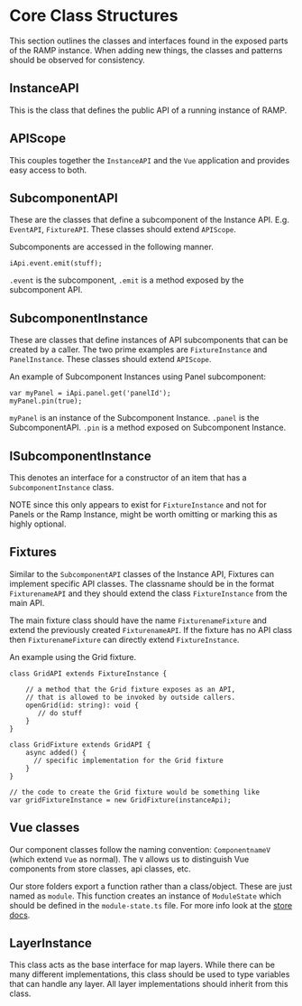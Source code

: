 # Core Class Structures

This section outlines the classes and interfaces found in the exposed parts of the RAMP instance. When adding new things, the classes and patterns should be observed for consistency.

## InstanceAPI

This is the class that defines the public API of a running instance of RAMP.

## APIScope

This couples together the `InstanceAPI` and the `Vue` application and provides easy access to both.

## SubcomponentAPI

These are the classes that define a subcomponent of the Instance API. E.g. `EventAPI`, `FixtureAPI`. These classes should extend `APIScope`.

Subcomponents are accessed in the following manner.

```
iApi.event.emit(stuff);
```

`.event` is the subcomponent, `.emit` is a method exposed by the subcomponent API.

## SubcomponentInstance

These are classes that define instances of API subcomponents that can be created by a caller. The two prime examples are `FixtureInstance` and `PanelInstance`. These classes should extend `APIScope`.

An example of Subcomponent Instances using Panel subcomponent:

```
var myPanel = iApi.panel.get('panelId');
myPanel.pin(true);
```

`myPanel` is an instance of the Subcomponent Instance. `.panel` is the SubcomponentAPI. `.pin` is a method exposed on Subcomponent Instance.

## ISubcomponentInstance

This denotes an interface for a constructor of an item that has a `SubcomponentInstance` class.

NOTE since this only appears to exist for `FixtureInstance` and not for Panels or the Ramp Instance, might be worth omitting or marking this as highly optional.

## Fixtures

Similar to the `SubcomponentAPI` classes of the Instance API, Fixtures can implement specific API classes. The classname should be in the format `FixturenameAPI` and they should extend the class `FixtureInstance` from the main API.

The main fixture class should have the name `FixturenameFixture` and extend the previously created `FixturenameAPI`. If the fixture has no API class then `FixturenameFixture` can directly extend `FixtureInstance`.

An example using the Grid fixture.

```
class GridAPI extends FixtureInstance {

    // a method that the Grid fixture exposes as an API,
    // that is allowed to be invoked by outside callers.
    openGrid(id: string): void {
       // do stuff
    }
}

class GridFixture extends GridAPI {
    async added() {
      // specific implementation for the Grid fixture
    }
}

// the code to create the Grid fixture would be something like
var gridFixtureInstance = new GridFixture(instanceApi);
```

## Vue classes

Our component classes follow the naming convention: `ComponentnameV` (which extend `Vue` as normal). The `V` allows us to distinguish Vue components from store classes, api classes, etc.

Our store folders export a function rather than a class/object. These are just named as `module`. This function creates an instance of `ModuleState` which should be defined in the `module-state.ts` file. For more info look at the [store docs](./store.md).

## LayerInstance

This class acts as the base interface for map layers. While there can be many different implementations, this class should be used to type variables that can handle any layer. All layer implementations should inherit from this class.
